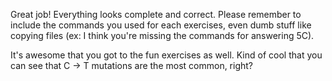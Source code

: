 Great job! Everything looks complete and correct. Please remember to include the commands you used for each exercises, even dumb stuff like copying files (ex: I think you're missing the commands for answering 5C).

It's awesome that you got to the fun exercises as well. Kind of cool that you can see that C -> T mutations are the most common, right?

